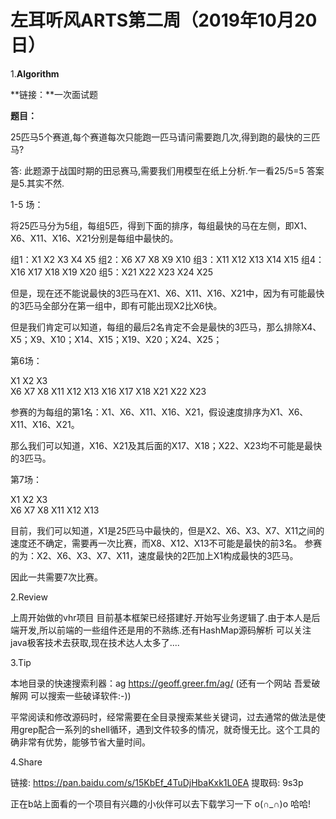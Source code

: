 # 左耳听风ARTS第二周（2019年10月20日）

1.**Algorithm**

**链接：**一次面试题

**题目：**

25匹马5个赛道,每个赛道每次只能跑一匹马请问需要跑几次,得到跑的最快的三匹马?

答: 此题源于战国时期的田忌赛马,需要我们用模型在纸上分析.乍一看25/5=5 答案是5.其实不然.

1-5 场：

将25匹马分为5组，每组5匹，得到下面的排序，每组最快的马在左侧，即X1、X6、X11、X16、X21分别是每组中最快的。

组1：X1  X2  X3  X4  X5 
组2：X6  X7  X8  X9  X10 
组3：X11 X12 X13 X14 X15 
组4：X16 X17 X18 X19 X20 
组5：X21 X22 X23 X24 X25 

但是，现在还不能说最快的3匹马在X1、X6、X11、X16、X21中，因为有可能最快的3匹马全部分在第一组中，即有可能出现X2比X6快。

但是我们肯定可以知道，每组的最后2名肯定不会是最快的3匹马，那么排除X4、X5；X9、X10；X14、X15；X19、X20；X24、X25；



第6场：

X1  X2  X3  
X6  X7  X8 
X11 X12 X13 
X16 X17 X18 
X21 X22 X23 

参赛的为每组的第1名：X1、X6、X11、X16、X21，假设速度排序为X1、X6、X11、X16、X21。

那么我们可以知道，X16、X21及其后面的X17、X18；X22、X23均不可能是最快的3匹马。



第7场：

X1  X2  X3  
X6  X7  X8 
X11 X12 X13 


目前，我们可以知道，X1是25匹马中最快的，但是X2、X6、X3、X7、X11之间的速度还不确定，需要再一次比赛，而X8、X12、X13不可能是最快的前3名。
参赛的为：X2、X6、X3、X7、X11，速度最快的2匹加上X1构成最快的3匹马。

因此一共需要7次比赛。

2.Review

 上周开始做的vhr项目 目前基本框架已经搭建好.开始写业务逻辑了.由于本人是后端开发,所以前端的一些组件还是用的不熟练.还有HashMap源码解析 可以关注java极客技术去获取,现在技术达人太多了.... 



3.Tip

本地目录的快速搜索利器：ag <https://geoff.greer.fm/ag/> (还有一个网站 吾爱破解网 可以搜索一些破译软件:-))

平常阅读和修改源码时，经常需要在全目录搜索某些关键词，过去通常的做法是使用grep配合一系列的shell循环，遇到文件较多的情况，就奇慢无比。这个工具的确非常有优势，能够节省大量时间。

4.Share

链接: https://pan.baidu.com/s/15KbEf_4TuDjHbaKxk1L0EA 提取码: 9s3p 

正在b站上面看的一个项目有兴趣的小伙伴可以去下载学习一下 o(∩_∩)o 哈哈!